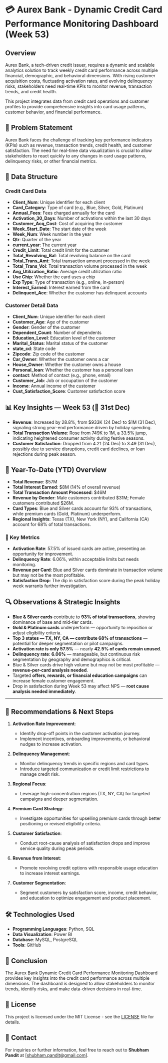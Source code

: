 # 💳 Aurex Bank - Dynamic Credit Card Performance Monitoring Dashboard (Week 53)

## Overview

Aurex Bank, a tech-driven credit issuer, requires a dynamic and scalable analytics solution to track weekly credit card performance across multiple financial, demographic, and behavioral dimensions. With rising customer acquisition costs, fluctuating activation rates, and evolving delinquency risks, stakeholders need real-time KPIs to monitor revenue, transaction trends, and credit health.

This project integrates data from credit card operations and customer profiles to provide comprehensive insights into card usage patterns, customer behavior, and financial performance.

## 🧩 Problem Statement

Aurex Bank faces the challenge of tracking key performance indicators (KPIs) such as revenue, transaction trends, credit health, and customer satisfaction. The need for real-time data visualization is crucial to allow stakeholders to react quickly to any changes in card usage patterns, delinquency risks, or other financial metrics.

## 📁 Data Structure

### Credit Card Data

- **Client_Num**: Unique identifier for each client
- **Card_Category**: Type of card (e.g., Blue, Silver, Gold, Platinum)
- **Annual_Fees**: Fees charged annually for the card
- **Activation_30_Days**: Number of activations within the last 30 days
- **Customer_Acq_Cost**: Cost of acquiring the customer
- **Week_Start_Date**: The start date of the week
- **Week_Num**: Week number in the year
- **Qtr**: Quarter of the year
- **current_year**: The current year
- **Credit_Limit**: Total credit limit for the customer
- **Total_Revolving_Bal**: Total revolving balance on the card
- **Total_Trans_Amt**: Total transaction amount processed in the week
- **Total_Trans_Vol**: Total transaction volume processed in the week
- **Avg_Utilization_Ratio**: Average credit utilization ratio
- **Use Chip**: Whether the card uses a chip
- **Exp Type**: Type of transaction (e.g., online, in-person)
- **Interest_Earned**: Interest earned from the card
- **Delinquent_Acc**: Whether the customer has delinquent accounts

### Customer Detail Data

- **Client_Num**: Unique identifier for each client
- **Customer_Age**: Age of the customer
- **Gender**: Gender of the customer
- **Dependent_Count**: Number of dependents
- **Education_Level**: Education level of the customer
- **Marital_Status**: Marital status of the customer
- **state_cd**: State code
- **Zipcode**: Zip code of the customer
- **Car_Owner**: Whether the customer owns a car
- **House_Owner**: Whether the customer owns a house
- **Personal_loan**: Whether the customer has a personal loan
- **contact**: Method of contact (e.g., phone, email)
- **Customer_Job**: Job or occupation of the customer
- **Income**: Annual income of the customer
- **Cust_Satisfaction_Score**: Customer satisfaction score

## 📊 Key Insights — Week 53 (📅 31st Dec)

- **Revenue**: Increased by 28.8%, from $933K (24 Dec) to $1M (31 Dec), signaling strong year-end performance driven by holiday spending.
- **Total Transaction Volume**: Rose from 749K to 1M, a 33.5% jump, indicating heightened consumer activity during festive seasons.
- **Customer Satisfaction**: Dropped from 4.21 (24 Dec) to 3.49 (31 Dec), possibly due to service disruptions, credit card declines, or loan rejections during peak season.

## 📅 Year-To-Date (YTD) Overview

- **Total Revenue**: $57M
- **Total Interest Earned**: $8M (14% of overall revenue)
- **Total Transaction Amount Processed**: $46M
- **Revenue by Gender**: Male customers contributed $31M; Female customers contributed $26M.
- **Card Types**: Blue and Silver cards account for 93% of transactions, while premium cards (Gold, Platinum) underperform.
- **Regional Insights**: Texas (TX), New York (NY), and California (CA) account for 68% of total transactions.

### 📌 Key Metrics

- **Activation Rate**: 57.5% of issued cards are active, presenting an opportunity for improvement.
- **Delinquency Rate**: 6.06%, within acceptable limits but needs monitoring.
- **Revenue per Card**: Blue and Silver cards dominate in transaction volume but may not be the most profitable.
- **Satisfaction Drop**: The dip in satisfaction score during the peak holiday week warrants further investigation.

## 🔍 Observations & Strategic Insights

- **Blue & Silver cards** contribute to **93% of total transactions**, showing dominance of base and mid-tier cards.
- **Gold & Platinum cards** underperform — opportunity to reposition or adjust eligibility criteria.
- **Top 3 states — TX, NY, CA — contribute 68% of transactions** — potential for deeper segmentation or pilot campaigns.
- **Activation rate is only 57.5%** — nearly **42.5% of cards remain unused**.
- **Delinquency rate**: **6.06%** — manageable, but continuous risk segmentation by geography and demographics is critical.
- Blue & Silver cards drive high volume but may not be most profitable — **revenue-per-card analysis needed**.
- Targeted **offers, rewards, or financial education campaigns** can increase female customer engagement.
- Drop in satisfaction during Week 53 may affect NPS — **root cause analysis needed immediately**.

---
## 🎯 Recommendations & Next Steps

1. **Activation Rate Improvement**: 
   - Identify drop-off points in the customer activation journey.
   - Implement incentives, onboarding improvements, or behavioral nudges to increase activation.

2. **Delinquency Management**: 
   - Monitor delinquency trends in specific regions and card types.
   - Introduce targeted communication or credit limit restrictions to manage credit risk.

3. **Regional Focus**: 
   - Leverage high-concentration regions (TX, NY, CA) for targeted campaigns and deeper segmentation.

4. **Premium Card Strategy**: 
   - Investigate opportunities for upselling premium cards through better positioning or revised eligibility criteria.

5. **Customer Satisfaction**: 
   - Conduct root-cause analysis of satisfaction drops and improve service quality during peak periods.

6. **Revenue from Interest**: 
   - Promote revolving credit options with responsible usage education to increase interest earnings.

7. **Customer Segmentation**: 
   - Segment customers by satisfaction score, income, credit behavior, and education to optimize engagement and product placement.

## 🛠️ Technologies Used

- **Programming Languages**: Python, SQL
- **Data Visualization**: Power BI
- **Database**: MySQL, PostgreSQL
- **Tools**: GitHub

## 📌 Conclusion

The Aurex Bank Dynamic Credit Card Performance Monitoring Dashboard provides key insights into the credit card performance across multiple dimensions. The dashboard is designed to allow stakeholders to monitor trends, identify risks, and make data-driven decisions in real-time.

## 📌 License

This project is licensed under the MIT License - see the [LICENSE](LICENSE) file for details.

## 📌 Contact

For inquiries or further information, feel free to reach out to **Shubham Pandit** at [shubham.pandit@gmail.com].
